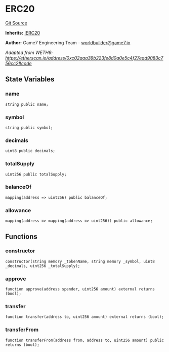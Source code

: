 # ERC20
[Git Source](https://github.com/G7DAO/protocol/blob/1e1f8f95881a2f3fd7dca8655f2c3270ce027c4e/contracts/token/ERC20.sol)

**Inherits:**
[IERC20](/contracts/interfaces/IERC20.sol/interface.IERC20.md)

**Author:**
Game7 Engineering Team - worldbuilder@game7.io

*Adapted from WETH9: https://etherscan.io/address/0xc02aaa39b223fe8d0a0e5c4f27ead9083c756cc2#code*


## State Variables
### name

```solidity
string public name;
```


### symbol

```solidity
string public symbol;
```


### decimals

```solidity
uint8 public decimals;
```


### totalSupply

```solidity
uint256 public totalSupply;
```


### balanceOf

```solidity
mapping(address => uint256) public balanceOf;
```


### allowance

```solidity
mapping(address => mapping(address => uint256)) public allowance;
```


## Functions
### constructor


```solidity
constructor(string memory _tokenName, string memory _symbol, uint8 _decimals, uint256 _totalSupply);
```

### approve


```solidity
function approve(address spender, uint256 amount) external returns (bool);
```

### transfer


```solidity
function transfer(address to, uint256 amount) external returns (bool);
```

### transferFrom


```solidity
function transferFrom(address from, address to, uint256 amount) public returns (bool);
```

